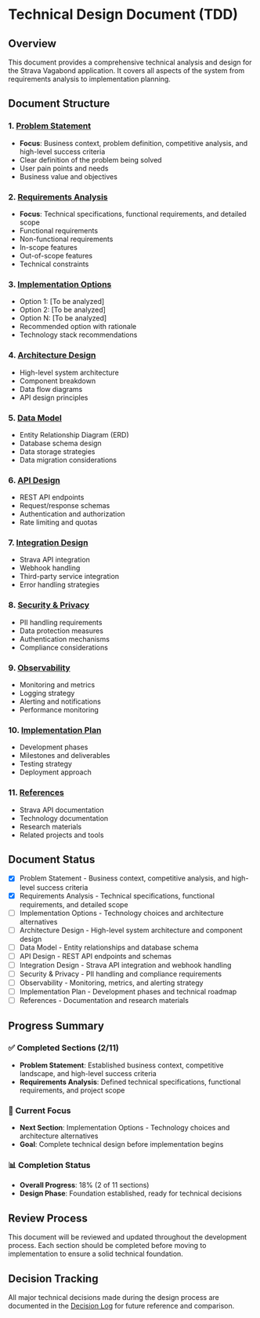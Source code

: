 # Technical Design Document (TDD)

## Overview

This document provides a comprehensive technical analysis and design for the Strava Vagabond application. It covers all aspects of the system from requirements analysis to implementation planning.

## Document Structure

### 1. [Problem Statement](01-problem-statement.md)
- **Focus**: Business context, problem definition, competitive analysis, and high-level success criteria
- Clear definition of the problem being solved
- User pain points and needs
- Business value and objectives

### 2. [Requirements Analysis](02-requirements-analysis.md)
- **Focus**: Technical specifications, functional requirements, and detailed scope
- Functional requirements
- Non-functional requirements
- In-scope features
- Out-of-scope features
- Technical constraints

### 3. [Implementation Options](03-implementation-options.md)
- Option 1: [To be analyzed]
- Option 2: [To be analyzed]
- Option N: [To be analyzed]
- Recommended option with rationale
- Technology stack recommendations

### 4. [Architecture Design](04-architecture-design.md)
- High-level system architecture
- Component breakdown
- Data flow diagrams
- API design principles

### 5. [Data Model](05-data-model.md)
- Entity Relationship Diagram (ERD)
- Database schema design
- Data storage strategies
- Data migration considerations

### 6. [API Design](06-api-design.md)
- REST API endpoints
- Request/response schemas
- Authentication and authorization
- Rate limiting and quotas

### 7. [Integration Design](07-integration-design.md)
- Strava API integration
- Webhook handling
- Third-party service integration
- Error handling strategies

### 8. [Security & Privacy](08-security-privacy.md)
- PII handling requirements
- Data protection measures
- Authentication mechanisms
- Compliance considerations

### 9. [Observability](09-observability.md)
- Monitoring and metrics
- Logging strategy
- Alerting and notifications
- Performance monitoring

### 10. [Implementation Plan](10-implementation-plan.md)
- Development phases
- Milestones and deliverables
- Testing strategy
- Deployment approach

### 11. [References](11-references.md)
- Strava API documentation
- Technology documentation
- Research materials
- Related projects and tools

## Document Status

- [x] Problem Statement - Business context, competitive analysis, and high-level success criteria
- [x] Requirements Analysis - Technical specifications, functional requirements, and detailed scope
- [ ] Implementation Options - Technology choices and architecture alternatives
- [ ] Architecture Design - High-level system architecture and component design
- [ ] Data Model - Entity relationships and database schema
- [ ] API Design - REST API endpoints and schemas
- [ ] Integration Design - Strava API integration and webhook handling
- [ ] Security & Privacy - PII handling and compliance requirements
- [ ] Observability - Monitoring, metrics, and alerting strategy
- [ ] Implementation Plan - Development phases and technical roadmap
- [ ] References - Documentation and research materials

## Progress Summary

### ✅ Completed Sections (2/11)
- **Problem Statement**: Established business context, competitive landscape, and high-level success criteria
- **Requirements Analysis**: Defined technical specifications, functional requirements, and project scope

### 🔄 Current Focus
- **Next Section**: Implementation Options - Technology choices and architecture alternatives
- **Goal**: Complete technical design before implementation begins

### 📊 Completion Status
- **Overall Progress**: 18% (2 of 11 sections)
- **Design Phase**: Foundation established, ready for technical decisions

## Review Process

This document will be reviewed and updated throughout the development process. Each section should be completed before moving to implementation to ensure a solid technical foundation.

## Decision Tracking

All major technical decisions made during the design process are documented in the [Decision Log](../decisions/README.md) for future reference and comparison.
